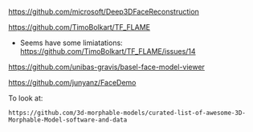 https://github.com/microsoft/Deep3DFaceReconstruction


https://github.com/TimoBolkart/TF_FLAME
  - Seems have some limiatations: https://github.com/TimoBolkart/TF_FLAME/issues/14

https://github.com/unibas-gravis/basel-face-model-viewer


https://github.com/junyanz/FaceDemo


To look at:
```
https://github.com/3d-morphable-models/curated-list-of-awesome-3D-Morphable-Model-software-and-data
```
